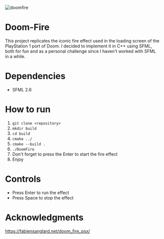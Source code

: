 
![doomfire](https://github.com/user-attachments/assets/f8fdc538-8f9d-4b45-9c1d-de847898d2d7)

# Doom-Fire

This project replicates the iconic fire effect used in the loading screen of the PlayStation 1 port of Doom. I decided to implement it in C++ using SFML, both for fun and as a personal challenge since I haven't worked with SFML in a while.

# Dependencies
* SFML 2.6

# How to run
1) ```git clone <repository>```
2) ```mkdir build```
3) ```cd build```
4) ```cmake ../```
5) ```cmake --build .```
6) ```./DoomFire```
7) Don't forget to press the Enter to start the fire effect
8) Enjoy

# Controls
* Press Enter to run the effect
* Press Space to stop the effect

# Acknowledgments
https://fabiensanglard.net/doom_fire_psx/
